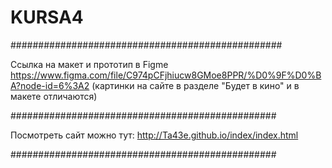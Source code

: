 # KURSA4
#################################################

Ссылка на макет и прототип в Figme https://www.figma.com/file/C974pCFjhiucw8GMoe8PPR/%D0%9F%D0%BA?node-id=6%3A2 
(картинки на сайте в разделе "Будет в кино" и в макете отличаются)

################################################

Посмотреть сайт можно тут: http://Ta43e.github.io/index/index.html

################################################
